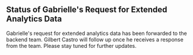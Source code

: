 ## Status of Gabrielle's Request for Extended Analytics Data

Gabrielle's request for extended analytics data has been forwarded to the backend team. Gilbert Castro will follow up once he receives a response from the team. Please stay tuned for further updates.